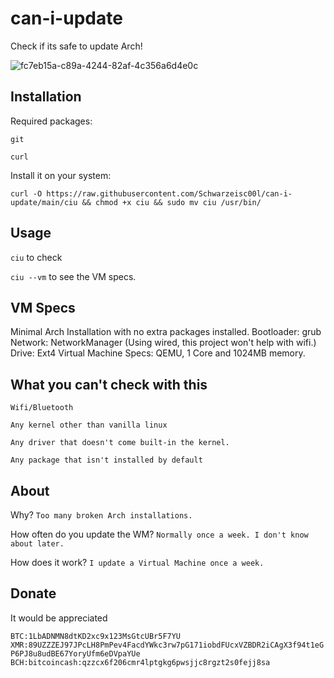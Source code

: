 # can-i-update
Check if its safe to update Arch!


![fc7eb15a-c89a-4244-82af-4c356a6d4e0c](https://github.com/Schwarzeisc00l/can-i-update/assets/78359804/e91208f1-1593-4edd-9ade-e87e29c70dd6)





## Installation
Required packages:


`
git
`


`
curl
`


Install it on your system:


```
curl -O https://raw.githubusercontent.com/Schwarzeisc00l/can-i-update/main/ciu && chmod +x ciu && sudo mv ciu /usr/bin/
```

## Usage 
`ciu` to check




`ciu --vm` to see the VM specs.




## VM Specs
Minimal Arch Installation with no extra packages installed.
Bootloader: grub
Network: NetworkManager (Using wired, this project won't help with wifi.)
Drive: Ext4
Virtual Machine Specs: QEMU, 1 Core and 1024MB memory.



## What you can't check with this
`Wifi/Bluetooth`




`Any kernel other than vanilla linux`




`Any driver that doesn't come built-in the kernel.`



`Any package that isn't installed by default`



## About

Why?
`Too many broken Arch installations.`



How often do you update the WM?
`Normally once a week. I don't know about later.`


How does it work?
`I update a Virtual Machine once a week.`


## Donate 
It would be appreciated

`BTC:1LbADNMN8dtKD2xc9x123MsGtcUBr5F7YU`
`XMR:89UZZZEJ97JPcLH8PmPev4FacdYWkc3rw7pG171iobdFUcxVZBDR2iCAgX3f94t1eGP6PJ8u8udBE67YoryUfm6eDVpaYUe`
`BCH:bitcoincash:qzzcx6f206cmr4lptgkg6pwsjjc8rgzt2s0fejj8sa`
